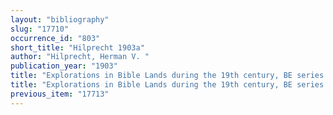 ```yaml
---
layout: "bibliography"
slug: "17710"
occurrence_id: "803"
short_title: "Hilprecht 1903a"
author: "Hilprecht, Herman V. "
publication_year: "1903"
title: "Explorations in Bible Lands during the 19th century, BE series D1 (Philadelphia)"
title: "Explorations in Bible Lands during the 19th century, BE series D1 (Philadelphia)"
previous_item: "17713"
---
```

